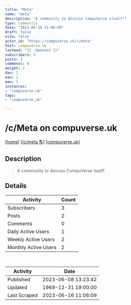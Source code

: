 ```yaml
---
title: "Meta" 
name: "meta"
description: "A community to discuss CompuVerse itself!"
type: community
date: "2023-06-16 11:06:09"
draft: false
nsfw: false
actor_id: "https://compuverse.uk/c/meta"
host: compuverse.uk
lastmod: "{[ .Updated }}"
subscribers: 3
posts: 2
comments: 0
weight: 2
dau: 1
wau: 2
mau: 2
instances:
- "compuverse_uk"
tags: 
- "compuverse_uk"

---
```


# /c/Meta on compuverse.uk

[[home](/)]
[[/c/meta 🌎](https://compuverse.uk/c/meta)]
[[compuverse.uk](/instances/compuverse_uk)]


## Description 

<blockquote class="description">
A community to discuss CompuVerse itself!
</blockquote>


## Details

| Activity | Count  |
|----------------------|---|
| Subscribers          | 3 |
| Posts                | 2  |
| Comments             | 0  |
| Daily Active Users   | 1  |
| Weekly Active Users  | 2  |
| Monthly Active Users | 2  |

<br>

| Activity | Date |
|----------------------|---|
| Published            | 2023-06-08 13:23:42 |
| Updated              | 1969-12-31 19:00:00 |
| Last Scraped         | 2023-06-16 11:06:09 |
